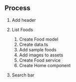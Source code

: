 ## Process

1. Add header

2. List Foods
   1. Create Food model
   2. Create data.ts
   3. Add sample foods
   4. Add images to assets
   5. Create Food service
   6. Create Home component


6. Search bar